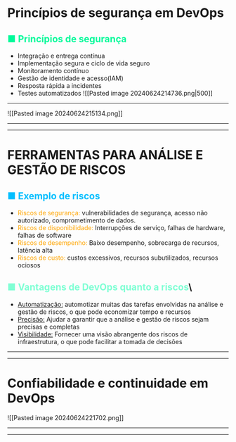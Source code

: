 #  Princípios de segurança em DevOps
## <span style="color:#00FA9A">■ Princípios de segurança</span>
- Integração e entrega contínua
- Implementação segura e ciclo de vida seguro
- Monitoramento  contínuo
- Gestão de identidade e acesso(IAM)
- Resposta rápida a incidentes
- Testes automatizados
![[Pasted image 20240624214736.png|500]]

---
![[Pasted image 20240624215134.png]]

---
---
# FERRAMENTAS PARA ANÁLISE E GESTÃO DE RISCOS
## <span style="color:#00BFFF">■ Exemplo de riscos</span>
- <span style="color:orange">Riscos de segurança:</span> vulnerabilidades de segurança, acesso não autorizado, comprometimento de dados.
- <span style="color:orange">Riscos de disponibilidade:</span> Interrupções de serviço, falhas de hardware, falhas de software
- <span style="color:orange">Riscos de desempenho:</span> Baixo desempenho, sobrecarga de recursos, latência alta
- <span style="color:orange">Riscos de custo:</span> custos excessivos, recursos subutilizados, recursos ociosos

## <span style="color:aquamarine">■ Vantagens de DevOps quanto a riscos</span>\
- <u> Automatização:</u> automotizar muitas das tarefas envolvidas na análise e gestão de riscos, o que pode economizar tempo  e recursos
- <u>Precisão:</u> Ajudar a garantir que a análise e gestão de riscos sejam precisas e completas
- <u>Visibilidade:</u> Fornecer uma visão abrangente dos riscos de infraestrutura, o que pode facilitar a tomada de decisões
---
---
# Confiabilidade e continuidade em DevOps
![[Pasted image 20240624221702.png]]

---
---

